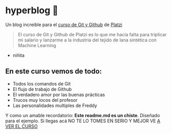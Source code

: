 # hyperblog 💚
  Un blog increible para el [curso de Git y Github](http://https://platzi.com/clases/git-github/ "curso de Git y Github") de [Platzi](http://https://platzi.com "Platzi")

>El curso de Git y Github de Platzi es lo que me hacía falta para triplicar mi salario y lanzarme a la industria del tejido de lana sintética con Machine Learning
- niñita

## En este curso vemos de todo:
- Todos los comandos de Git
- El flujo de trabajo de Github
- El verdadero amor por las buenas prácticas
- Trucos muy locos del profesor
- Las personalidades multiples de Freddy

Y como un amable recordatorio: **Este readme.md es un chiste**.
Diseñado para el ejemplo. Si llegas acá NO TE LO TOMES EN SERIO Y MEJOR VE [A VER EL CURSO](http://https://platzi.com/clases/git-github/ "A VER EL CURSO")
